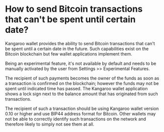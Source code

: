 # How to send Bitcoin transactions that can't be spent until certain date?

Kangaroo wallet provides the ability to send Bitcoin transactions that can't be spent until a certain date in the future. Such capabilities exist on the Bitcoin blockchain but few wallet applications implement them.

Being an experimental feature, it's not available by default and needs to be manually activated by the user from Settings >> Experimental Features.

The recipient of such payments becomes the owner of the funds as soon as a transaction is confirmed on the blockchain; however the funds may not be spent until indicated time has passed. The Kangaroo wallet application shows a lock sign next to the balance amount that has originated from such transactions.

The recipient of such a transaction should be using Kangaroo wallet version 0.10 or higher and use BIP44 address format for Bitcoin. Other wallets may not be able to correctly identify such transactions on the network and therefore likely to simply not see them at all.

